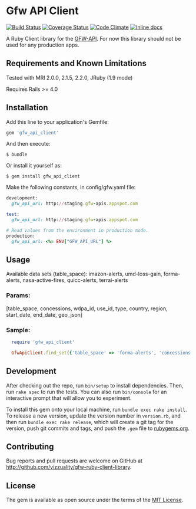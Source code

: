 # Gfw API Client

[![Build Status](https://travis-ci.org/Vizzuality/gfw-ruby-client-library.svg)](https://travis-ci.org/Vizzuality/gfw-ruby-client-library) [![Coverage Status](https://coveralls.io/repos/Vizzuality/gfw-ruby-client-library/badge.svg)](https://coveralls.io/r/Vizzuality/gfw-ruby-client-library) [![Code Climate](https://codeclimate.com/github/Vizzuality/gfw-ruby-client-library/badges/gpa.svg)](https://codeclimate.com/github/Vizzuality/gfw-ruby-client-library) [![Inline docs](http://inch-ci.org/github/Vizzuality/gfw-ruby-client-library.svg?branch=master)](http://inch-ci.org/github/Vizzuality/gfw-ruby-client-library)

A Ruby Client library for the [GFW-API](https://github.com/wri/gfw-api). For now this library should not be used for any production apps.

## Requirements and Known Limitations

Tested with MRI 2.0.0, 2.1.5, 2.2.0, JRuby (1.9 mode)

Requires Rails >= 4.0

## Installation

Add this line to your application's Gemfile:

```ruby
gem 'gfw_api_client'
```

And then execute:

    $ bundle

Or install it yourself as:

    $ gem install gfw_api_client

Make the following constants, in config/gfw.yaml file:

```ruby
development:
  gfw_api_url: http://staging.gfw-apis.appspot.com

test:
  gfw_api_url: http://staging.gfw-apis.appspot.com

# Read values from the environment in production mode.
production:
  gfw_api_url: <%= ENV["GFW_API_URL"] %>
```

## Usage

Available data sets (table_space): imazon-alerts, umd-loss-gain, forma-alerts, nasa-active-fires, quicc-alerts, terrai-alerts

### Params:

  [table_space, concessions, wdpa_id, use_id, type, country, region, start_date, end_date, geo_json]

### Sample:
```ruby
  require 'gfw_api_client'

  GfwApiClient.find_set({'table_space' => 'forma-alerts', 'concessions' => 'iso', 'country' => 'BRA', 'region' => '3', 'start_date' => '2014-01-01', 'end_date' => '2015-01-01'})
```

## Development

After checking out the repo, run `bin/setup` to install dependencies. Then, run `rake spec` to run the tests. You can also run `bin/console` for an interactive prompt that will allow you to experiment.

To install this gem onto your local machine, run `bundle exec rake install`. To release a new version, update the version number in `version.rb`, and then run `bundle exec rake release`, which will create a git tag for the version, push git commits and tags, and push the `.gem` file to [rubygems.org](https://rubygems.org).

## Contributing

Bug reports and pull requests are welcome on GitHub at http://github.com/vizzuality/gfw-ruby-client-library.


## License

The gem is available as open source under the terms of the [MIT License](http://opensource.org/licenses/MIT).

